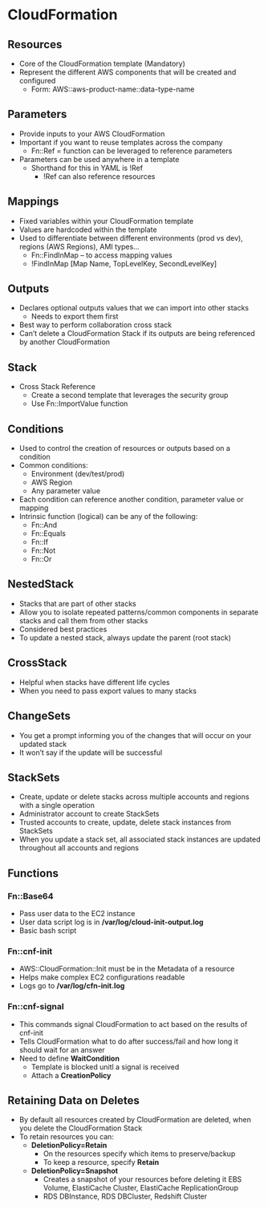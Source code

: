 # CloudFormation

## Resources
* Core of the CloudFormation template (Mandatory)
* Represent the different AWS components that will be created and configured
    * Form: AWS::aws-product-name::data-type-name

## Parameters
* Provide inputs to your AWS CloudFormation
* Important if you want to reuse templates across the company
    * Fn::Ref = function can be leveraged to reference parameters
* Parameters can be used anywhere in a template
    * Shorthand for this in YAML is !Ref
        * !Ref can also reference resources

## Mappings
* Fixed variables within your CloudFormation template
* Values are hardcoded within the template
* Used to differentiate between different environments (prod vs dev), regions (AWS Regions), AMI types…
    * Fn::FindInMap – to access mapping values
    * !FindInMap [Map Name, TopLevelKey, SecondLevelKey]

## Outputs
* Declares optional outputs values that we can import into other stacks
    * Needs to export them first
* Best way to perform collaboration cross stack
* Can’t delete a CloudFormation Stack if its outputs are being referenced by another CloudFormation 

## Stack
* Cross Stack Reference
    * Create a second template that leverages the security group
    * Use Fn::ImportValue function

## Conditions
* Used to control the creation of resources or outputs based on a condition
* Common conditions:
    * Environment (dev/test/prod)
    * AWS Region
    * Any parameter value
* Each condition can reference another condition, parameter value or mapping
* Intrinsic function (logical) can be any of the following:
    * Fn::And	
    * Fn::Equals 	
    * Fn::If		
    * Fn::Not	
    * Fn::Or

## NestedStack
* Stacks that are part of other stacks
* Allow you to isolate repeated patterns/common components in separate stacks and call them from other stacks
* Considered best practices
* To update a nested stack, always update the parent (root stack)

## CrossStack
* Helpful when stacks have different life cycles
* When you need to pass export values to many stacks 

## ChangeSets
* You get a prompt informing you of the changes that will occur on your updated stack
* It won’t say if the update will be successful

## StackSets
* Create, update or delete stacks across multiple accounts and regions with a single operation
* Administrator account to create StackSets
* Trusted accounts to create, update, delete stack instances from StackSets
* When you update a stack set, all associated stack instances are updated throughout all accounts and regions 


## Functions

### Fn::Base64
* Pass user data to the EC2 instance
* User data script log is in **/var/log/cloud-init-output.log** 
* Basic bash script

### Fn::cnf-init
* AWS::CloudFormation::Init must be in the Metadata of a resource
* Helps make complex EC2 configurations readable
* Logs go to **/var/log/cfn-init.log**

### Fn::cnf-signal
* This commands signal CloudFormation to act based on the results of cnf-init
* Tells CloudFormation what to do after success/fail and how long it should wait for an answer
* Need to define **WaitCondition**
    * Template is blocked unitl a signal is received
    * Attach a **CreationPolicy**

## Retaining Data on Deletes
* By default all resources created by CloudFormation are deleted, when you delete the CloudFormation Stack
* To retain resources you can:
    * **DeletionPolicy=Retain**
        * On the resources specify which items to preserve/backup
        * To keep a resource, specify **Retain**
    * **DeletionPolicy=Snapshot**
        * Creates a snapshot of your resources before deleting it
        EBS Volume, ElastiCache Cluster, ElastiCache ReplicationGroup
        * RDS DBInstance, RDS DBCluster, Redshift Cluster